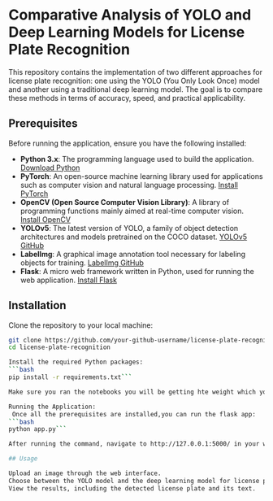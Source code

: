# Comparative Analysis of YOLO and Deep Learning Models for License Plate Recognition

This repository contains the implementation of two different approaches for license plate recognition: one using the YOLO (You Only Look Once) model and another using a traditional deep learning model. The goal is to compare these methods in terms of accuracy, speed, and practical applicability.

## Prerequisites

Before running the application, ensure you have the following installed:

- **Python 3.x**: The programming language used to build the application. [Download Python](https://www.python.org/downloads/)
- **PyTorch**: An open-source machine learning library used for applications such as computer vision and natural language processing. [Install PyTorch](https://pytorch.org/get-started/locally/)
- **OpenCV (Open Source Computer Vision Library)**: A library of programming functions mainly aimed at real-time computer vision. [Install OpenCV](https://pypi.org/project/opencv-python/)
- **YOLOv5**: The latest version of YOLO, a family of object detection architectures and models pretrained on the COCO dataset. [YOLOv5 GitHub](https://github.com/ultralytics/yolov5)
- **LabelImg**: A graphical image annotation tool necessary for labeling objects for training. [LabelImg GitHub](https://github.com/tzutalin/labelImg)
- **Flask**: A micro web framework written in Python, used for running the web application. [Install Flask](https://flask.palletsprojects.com/en/2.0.x/installation/)

## Installation

Clone the repository to your local machine:

```bash
git clone https://github.com/your-github-username/license-plate-recognition.git
cd license-plate-recognition

Install the required Python packages:
```bash
pip install -r requirements.txt```

Make sure you ran the notebooks you will be getting hte weight which you have to put it under static/models:

Running the Application:
 Once all the prerequisites are installed,you can run the flask app:
```bash
python app.py```

After running the command, navigate to http://127.0.0.1:5000/ in your web browser to access the application.

## Usage

Upload an image through the web interface.
Choose between the YOLO model and the deep learning model for license plate detection.
View the results, including the detected license plate and its text.


